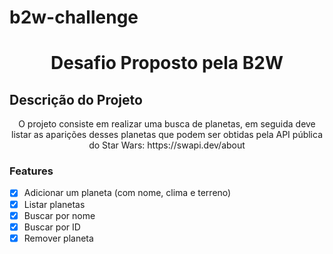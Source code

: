 # b2w-challenge
<h1 align="center">Desafio Proposto pela B2W</h1>

## Descrição do Projeto
<p align="center">O projeto consiste em realizar uma busca de planetas, em seguida deve listar as aparições desses planetas que podem ser obtidas pela API pública do Star Wars: https://swapi.dev/about</p>

### Features

- [x] Adicionar um planeta (com nome, clima e terreno)
- [x] Listar planetas
- [x] Buscar por nome
- [x] Buscar por ID
- [x] Remover planeta
